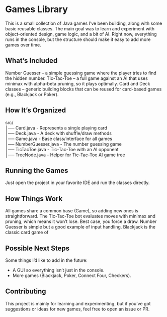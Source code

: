 # Games Library
This is a small collection of Java games I’ve been building, along with some basic reusable classes. The main goal was to learn and experiment with object-oriented design, game logic, and a bit of AI. Right now, everything runs in the console, but the structure should make it easy to add more games over time.
## What’s Included
Number Guesser – a simple guessing game where the player tries to find the hidden number.
Tic-Tac-Toe – a full game against an AI that uses minimax with alpha-beta pruning, so it plays optimally.
Card and Deck classes – generic building blocks that can be reused for card-based games (e.g., Blackjack or Poker).
## How It’s Organized
src/  
  │── Card.java - Represents a single playing card  
  │── Deck.java - A deck with shuffle/draw methods  
  │── Game.java - Base class/interface for all games  
  │── NumberGuesser.java - The number guessing game  
  │── TicTacToe.java - Tic-Tac-Toe with an AI opponent  
  │── TreeNode.java - Helper for Tic-Tac-Toe AI game tree  
## Running the Games
Just open the project in your favorite IDE and run the classes directly.
## How Things Work
All games share a common base (Game), so adding new ones is straightforward.
The Tic-Tac-Toe bot evaluates moves with minimax and pruning, which means it won’t lose. Best case, you force a draw.
Number Guesser is simple but a good example of input handling.
Blackjack is the classic card game of 
## Possible Next Steps
Some things I’d like to add in the future:
- A GUI so everything isn’t just in the console.
- More games (Blackjack, Poker, Connect Four, Checkers).
## Contributing
This project is mainly for learning and experimenting, but if you’ve got suggestions or ideas for new games, feel free to open an issue or PR.
